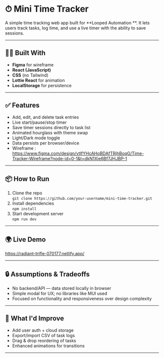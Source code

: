 # ⏱ Mini Time Tracker

A simple time tracking web app built for  **Looped Automation **. It lets users track tasks, log time, and use a live timer with the ability to save sessions.

---

## 🧑‍💻 Built With

- **Figma** for wireframe
- **React (JavaScript)**
- **CSS** (no Tailwind)
- **Lottie React** for animation
- **LocalStorage** for persistence

---

## ✅ Features

- Add, edit, and delete task entries
- Live start/pause/stop timer
- Save timer sessions directly to task list
- Animated hourglass with theme swap
- Light/Dark mode toggle
- Data persists per browser/device
- Wireframe : https://www.figma.com/design/vtlfYHcAHoBDAfTRjhBoqG/Time-Tracker-Wireframe?node-id=0-1&t=dkN1Xie6Bf7JHJBP-1

---

## 📦 How to Run

1. Clone the repo  
   `git clone https://github.com/your-username/mini-time-tracker.git`
2. Install dependencies  
   `npm install`
3. Start development server  
   `npm run dev`

---

## 🌍 Live Demo

https://radiant-trifle-070177.netlify.app/

---

## 🔒 Assumptions & Tradeoffs

- No backend/API — data stored locally in browser
- Simple modal for UX; no libraries like MUI used
- Focused on functionality and responsiveness over design complexity

---

## 🔧 What I'd Improve

- Add user auth + cloud storage
- Export/import CSV of task logs
- Drag & drop reordering of tasks
- Enhanced animations for transitions

---



